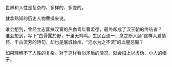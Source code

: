 
世界和人性是复杂的、多样的、多变的。

就拿熟知的历史人物曹操来说。

谁会想到，曾经立志匡扶汉室的热血青年曹孟德，最终却成了汉王朝的终结者？
谁会想到，写下“白骨露於野，千里无鸡鸣。生民百遗一，念之断人肠”这样大爱情怀、千古流芳的诗句，却也是屠城徐州、“汜水为之不流”的血腥恶魔？

如果理解不了人性的复杂，对于这样看似矛盾的情况，就会扣上以虚伪、小人的帽子。